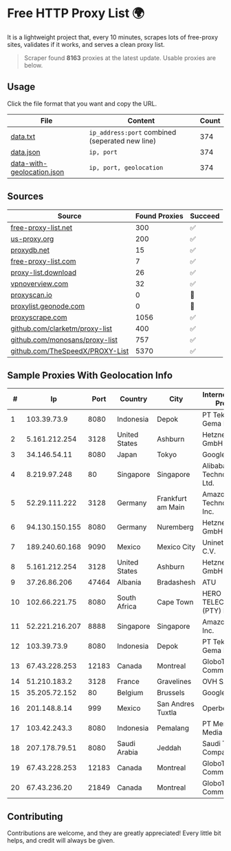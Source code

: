 
# Free HTTP Proxy List 🌍

It is a lightweight project that, every 10 minutes, scrapes lots of free-proxy sites, validates if it works, and serves a clean proxy list.


> Scraper found **8163** proxies at the latest update. Usable proxies are below.

## Usage

Click the file format that you want and copy the URL.


|File|Content|Count|
|----|-------|-----|
|[data.txt](https://raw.githubusercontent.com/themiralay/Proxy-List-World/master/data.txt)|`ip_address:port` combined (seperated new line)|374|
|[data.json](https://raw.githubusercontent.com/themiralay/Proxy-List-World/master/data.json)|`ip, port`|374|
|[data-with-geolocation.json](https://raw.githubusercontent.com/themiralay/Proxy-List-World/master/data-with-geolocation.json)|`ip, port, geolocation`|374|

## Sources

|Source|Found Proxies|Succeed|
|------|-------------|-------|
|[free-proxy-list.net](https://free-proxy-list.net)|300|✅|
|[us-proxy.org](https://www.us-proxy.org)|200|✅|
|[proxydb.net](http://proxydb.net)|15|✅|
|[free-proxy-list.com](https://free-proxy-list.com/?page=&port=&type%5B%5D=http&type%5B%5D=https&up_time=0&search=Search)|7|✅|
|[proxy-list.download](https://www.proxy-list.download/HTTP)|26|✅|
|[vpnoverview.com](https://vpnoverview.com/privacy/anonymous-browsing/free-proxy-servers)|32|✅|
|[proxyscan.io](https://www.proxyscan.io)|0|🚫|
|[proxylist.geonode.com](https://proxylist.geonode.com/api/proxy-list?limit=300&page=1&sort_by=lastChecked&sort_type=desc&protocols=http,https)|0|🚫|
|[proxyscrape.com](https://api.proxyscrape.com/v2/?request=displayproxies&protocol=http&timeout=10000&country=all&ssl=all&anonymity=all)|1056|✅|
|[github.com/clarketm/proxy-list](https://raw.githubusercontent.com/clarketm/proxy-list/master/proxy-list-raw.txt)|400|✅|
|[github.com/monosans/proxy-list](https://raw.githubusercontent.com/monosans/proxy-list/main/proxies/http.txt)|757|✅|
|[github.com/TheSpeedX/PROXY-List](https://raw.githubusercontent.com/TheSpeedX/PROXY-List/master/http.txt)|5370|✅|


## Sample Proxies With Geolocation Info

|#|Ip|Port|Country|City|Internet Service Provider|
|-|--|----|-------|----|-------------------------|
|1|103.39.73.9|8080|Indonesia|Depok|PT Teknologi Gema Informasi|
|2|5.161.212.254|3128|United States|Ashburn|Hetzner Online GmbH|
|3|34.146.54.11|8080|Japan|Tokyo|Google LLC|
|4|8.219.97.248|80|Singapore|Singapore|Alibaba (US) Technology Co., Ltd.|
|5|52.29.111.222|3128|Germany|Frankfurt am Main|Amazon Technologies Inc.|
|6|94.130.150.155|8080|Germany|Nuremberg|Hetzner Online GmbH|
|7|189.240.60.168|9090|Mexico|Mexico City|Uninet S.A. de C.V.|
|8|5.161.212.254|3128|United States|Ashburn|Hetzner Online GmbH|
|9|37.26.86.206|47464|Albania|Bradashesh|ATU|
|10|102.66.221.75|8080|South Africa|Cape Town|HERO TELECOMS (PTY) LTD|
|11|52.221.216.207|8888|Singapore|Singapore|Amazon.com, Inc.|
|12|103.39.73.9|8080|Indonesia|Depok|PT Teknologi Gema Informasi|
|13|67.43.228.253|12183|Canada|Montreal|GloboTech Communications|
|14|51.210.183.2|3128|France|Gravelines|OVH SAS|
|15|35.205.72.152|80|Belgium|Brussels|Google LLC|
|16|201.148.8.14|999|Mexico|San Andres Tuxtla|Operbes|
|17|103.42.243.3|8080|Indonesia|Pemalang|PT Merdeka Media Teknologi|
|18|207.178.79.51|8080|Saudi Arabia|Jeddah|Saudi Telecom Company JSC|
|19|67.43.228.253|12183|Canada|Montreal|GloboTech Communications|
|20|67.43.236.20|21849|Canada|Montreal|GloboTech Communications|



## Contributing

Contributions are welcome, and they are greatly appreciated! Every
little bit helps, and credit will always be given.


